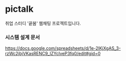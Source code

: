 # pictalk
취업 스터디 '끝봄' 웹채팅 프로젝트입니다.
<br />
### 시스템 설계 문서
https://docs.google.com/spreadsheets/d/1e-2lKjXgAS_3-rzWc2jbjVKasRENC9_IZYcIveP3fq0/edit#gid=0
